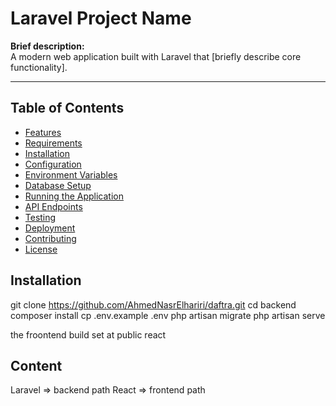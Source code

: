 # Laravel Project Name

**Brief description:**  
A modern web application built with Laravel that [briefly describe core functionality].

---

## Table of Contents

- [Features](#features)
- [Requirements](#requirements)
- [Installation](#installation)
- [Configuration](#configuration)
- [Environment Variables](#environment-variables)
- [Database Setup](#database-setup)
- [Running the Application](#running-the-application)
- [API Endpoints](#api-endpoints)
- [Testing](#testing)
- [Deployment](#deployment)
- [Contributing](#contributing)
- [License](#license)




## Installation

   git clone https://github.com/AhmedNasrElhariri/daftra.git
   cd backend
   composer install
   cp .env.example .env
   php artisan migrate
   php artisan serve


   the froontend build  set at public react
   
## Content
   Laravel => backend path
   React => frontend path
   
